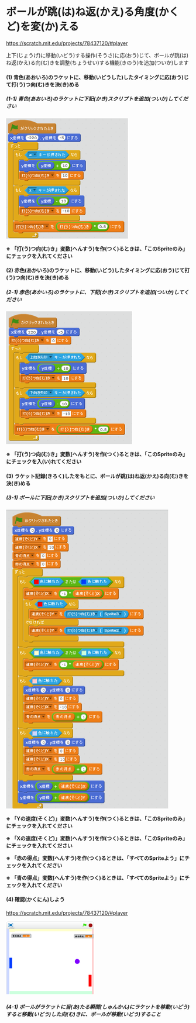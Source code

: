 # ボールが跳(は)ね返(かえ)る角度(かくど)を変(か)える
https://scratch.mit.edu/projects/78437120/#player

上下(じょうげ)に移動(いどう)する操作(そうさ)に応(おう)じて、ボールが跳(は)ね返(かえ)る向(む)きを調整(ちょうせい)する機能(きのう)を追加(ついか)します

#### (1) 青色(あおいろ)のラケットに、移動(いどうした)したタイミングに応(おう)じて打(う)つ向(む)きを決(き)める

##### (1-1) 青色(あおいろ)のラケットに下記(かき)スクリプトを追加(ついか)してください
![](racket_script_004a.png)

**※ 「打(う)つ向(む)き」変数(へんすう)を作(つく)るときは、「このSpriteのみ」にチェックを入れてください**

#### (2) 赤色(あかいろ)のラケットに、移動(いどう)したタイミングに応(おう)じて打(う)つ向(む)きを決(き)める
##### (2-1) 赤色(あかいろ)のラケットに、下記(かき)スクリプトを追加(ついか)してください
![](racket_script_005a.png)

**※ 「打(う)つ向(む)き」変数(へんすう)を作(つく)るときは、「このSpriteのみ」にチェックを入(い)れてください**


#### (3) ラケット記録(きろく)したをもとに、ボールが跳(は)ね返(かえ)る向(む)きを決(き)める
##### (3-1) ボールに下記(かき)スクリプトを追加(ついか)してください
![](ball_script_005a.png)

**※ 「Yの速度(そくど)」変数(へんすう)を作(つく)るときは、「このSpriteのみ」にチェックを入れてください**

**※ 「Xの速度(そくど)」変数(へんすう)を作(つく)るときは、「このSpriteのみ」にチェックを入れてください**

**※ 「赤の得点」変数(へんすう)を作(つく)るときは、「すべてのSpriteよう」にチェックを入れてください**

**※ 「青の得点」変数(へんすう)を作(つく)るときは、「すべてのSpriteよう」にチェックを入れてください**

#### (4) 確認(かくにん)しよう
https://scratch.mit.edu/projects/78437120/#player

![](score_scratch_001a.png)

##### (4-1) ボールがラケットに当(あ)たる瞬間(しゅんかん)にラケットを移動(いどう)すると移動(いどう)した向(む)きに、ボールが移動(いどう)すること
